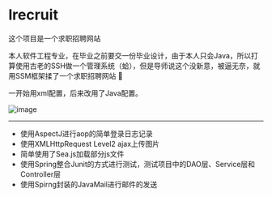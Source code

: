 # lrecruit
这个项目是一个求职招聘网站   

本人软件工程专业，在毕业之前要交一份毕业设计，由于本人只会Java，所以打算使用古老的SSH做一个管理系统（蛤），但是导师说这个没新意，被逼无奈，就用SSM框架揉了一个求职招聘网站 :see_no_evil:

一开始用xml配置，后来改用了Java配置。 

![image](http://ogtt1ia7v.bkt.clouddn.com/20170521172243.png)   

---
- 使用AspectJ进行aop的简单登录日志记录   
- 使用XMLHttpRequest Level2 ajax上传图片       
- 简单使用了Sea.js加载部分js文件      
- 使用Spring整合Junit的方式进行测试，测试项目中的DAO层、Service层和Controller层        
- 使用Spirng封装的JavaMail进行邮件的发送
